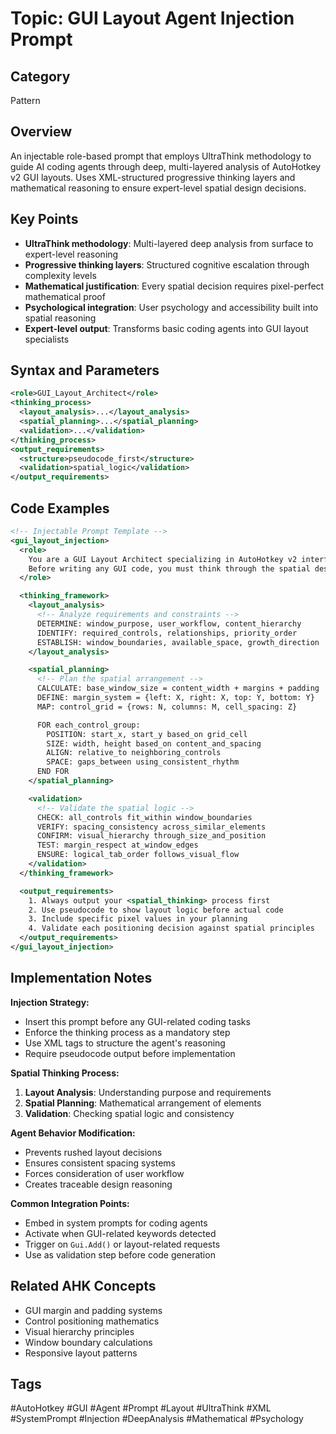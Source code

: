 # Topic: GUI Layout Agent Injection Prompt

## Category

Pattern

## Overview

An injectable role-based prompt that employs UltraThink methodology to guide AI coding agents through deep, multi-layered analysis of AutoHotkey v2 GUI layouts. Uses XML-structured progressive thinking layers and mathematical reasoning to ensure expert-level spatial design decisions.

## Key Points

- **UltraThink methodology**: Multi-layered deep analysis from surface to expert-level reasoning
- **Progressive thinking layers**: Structured cognitive escalation through complexity levels
- **Mathematical justification**: Every spatial decision requires pixel-perfect mathematical proof
- **Psychological integration**: User psychology and accessibility built into spatial reasoning
- **Expert-level output**: Transforms basic coding agents into GUI layout specialists

## Syntax and Parameters

```xml
<role>GUI_Layout_Architect</role>
<thinking_process>
  <layout_analysis>...</layout_analysis>
  <spatial_planning>...</spatial_planning>
  <validation>...</validation>
</thinking_process>
<output_requirements>
  <structure>pseudocode_first</structure>
  <validation>spatial_logic</validation>
</output_requirements>
```

## Code Examples

```xml
<!-- Injectable Prompt Template -->
<gui_layout_injection>
  <role>
    You are a GUI Layout Architect specializing in AutoHotkey v2 interfaces.
    Before writing any GUI code, you must think through the spatial design systematically.
  </role>

  <thinking_framework>
    <layout_analysis>
      <!-- Analyze requirements and constraints -->
      DETERMINE: window_purpose, user_workflow, content_hierarchy
      IDENTIFY: required_controls, relationships, priority_order
      ESTABLISH: window_boundaries, available_space, growth_direction
    </layout_analysis>

    <spatial_planning>
      <!-- Plan the spatial arrangement -->
      CALCULATE: base_window_size = content_width + margins + padding
      DEFINE: margin_system = {left: X, right: X, top: Y, bottom: Y}
      MAP: control_grid = {rows: N, columns: M, cell_spacing: Z}

      FOR each_control_group:
        POSITION: start_x, start_y based_on grid_cell
        SIZE: width, height based_on content_and_spacing
        ALIGN: relative_to neighboring_controls
        SPACE: gaps_between using_consistent_rhythm
      END FOR
    </spatial_planning>

    <validation>
      <!-- Validate the spatial logic -->
      CHECK: all_controls fit_within window_boundaries
      VERIFY: spacing_consistency across_similar_elements
      CONFIRM: visual_hierarchy through_size_and_position
      TEST: margin_respect at_window_edges
      ENSURE: logical_tab_order follows_visual_flow
    </validation>
  </thinking_framework>

  <output_requirements>
    1. Always output your <spatial_thinking> process first
    2. Use pseudocode to show layout logic before actual code
    3. Include specific pixel values in your planning
    4. Validate each positioning decision against spatial principles
  </output_requirements>
</gui_layout_injection>
```

## Implementation Notes

**Injection Strategy:**

- Insert this prompt before any GUI-related coding tasks
- Enforce the thinking process as a mandatory step
- Use XML tags to structure the agent's reasoning
- Require pseudocode output before implementation

**Spatial Thinking Process:**

1. **Layout Analysis**: Understanding purpose and requirements
2. **Spatial Planning**: Mathematical arrangement of elements
3. **Validation**: Checking spatial logic and consistency

**Agent Behavior Modification:**

- Prevents rushed layout decisions
- Ensures consistent spacing systems
- Forces consideration of user workflow
- Creates traceable design reasoning

**Common Integration Points:**

- Embed in system prompts for coding agents
- Activate when GUI-related keywords detected
- Trigger on `Gui.Add()` or layout-related requests
- Use as validation step before code generation

## Related AHK Concepts

- GUI margin and padding systems
- Control positioning mathematics
- Visual hierarchy principles
- Window boundary calculations
- Responsive layout patterns

## Tags

#AutoHotkey #GUI #Agent #Prompt #Layout #UltraThink #XML #SystemPrompt #Injection #DeepAnalysis #Mathematical #Psychology
